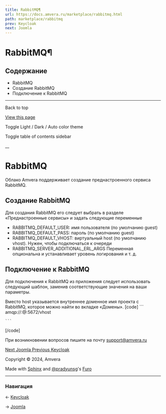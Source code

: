 ```yaml
---
title: RabbitMQ¶
url: https://docs.amvera.ru/marketplace/rabbitmq.html
path: marketplace/rabbitmq
prev: Keycloak
next: Joomla
---
```


# RabbitMQ¶

## Содержание

- RabbitMQ
- Создание RabbitMQ
- Подключение к RabbitMQ

---

Back to top

[ View this page ](<../_sources/marketplace/rabbitmq.md.txt> "View this page")

Toggle Light / Dark / Auto color theme

Toggle table of contents sidebar

__

# RabbitMQ

Облако Amvera поддерживает создание преднастроенного сервиса RabbitMQ.

## Создание RabbitMQ

Для создания RabbitMQ его следует выбрать в разделе «Преднастроенные сервисы» и задать следующие переменные
* RABBITMQ_DEFAULT_USER: имя пользователя (по умолчанию guest)
* RABBITMQ_DEFAULT_PASS: пароль (по умолчанию guest)
* RABBITMQ_DEFAULT_VHOST: виртуальный host (по умолчанию vhost). Нужен, чтобы подключаться к очереди
* RABBITMQ_SERVER_ADDITIONAL_ERL_ARGS Переменная опциональна и устанавливает уровень логирования и т. д.

## Подключение к RabbitMQ

Для подключения к RabbitMQ из приложения следует использовать следующий шаблон, заменив соответствующие значения на ваши параметры.

Вместо host указывается внутреннее доменное имя проекта c RabbitMQ, которое можно найти во вкладке «Домены».
[code] 
    ```
    amqp://<login>:<password>@<host>:5672/vhost
    
    
    ```
    
[/code]

При возникновении вопросов пишите на почту support@amvera.ru

[ Next Joomla ](joomla.md) [ Previous Keycloak ](Keycloack.md)

Copyright © 2024, Amvera 

Made with [Sphinx](<https://www.sphinx-doc.org/>) and [@pradyunsg](<https://pradyunsg.me>)'s [Furo](<https://github.com/pradyunsg/furo>)


---

### Навигация

← [Keycloak](Keycloack.md)

→ [Joomla](joomla.md)
